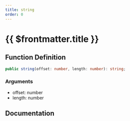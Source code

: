 ```yaml
---
title: string
order: 0
---
```


# {{ $frontmatter.title }}

## Function Definition

```ts
public string(offset: number, length: number): string;
```

### Arguments

* offset: number
* length: number

## Documentation

<!--@include: ./parts/string.md-->
